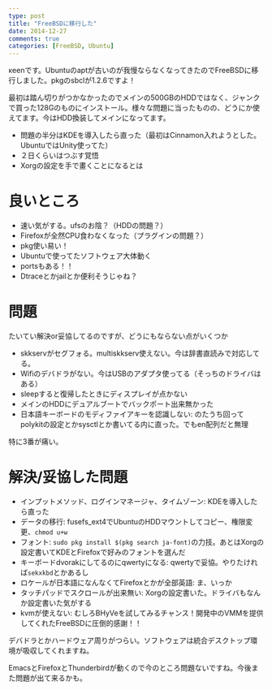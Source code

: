 ```yaml
---
type: post
title: "FreeBSDに移行した"
date: 2014-12-27
comments: true
categories: [FreeBSD, Ubuntu]
---
```

κeenです。Ubuntuのaptが古いのが我慢ならなくなってきたのでFreeBSDに移行しました。pkgのsbclが1.2.6ですよ！
<!--more-->
最初は踏ん切りがつかなかったのでメインの500GBのHDDではなく、ジャンクで買った128Gのものにインストール。様々な問題に当ったものの、どうにか使えてます。今はHDD換装してメインになってます。

* 問題の半分はKDEを導入したら直った（最初はCinnamon入れようとした。UbuntuではUnity使ってた）
* ２日くらいはつぶす覚悟
* Xorgの設定を手で畫くことになるとは

# 良いところ

* 速い気がする。ufsのお陰？（HDDの問題？）
* Firefoxが全然CPU食わなくなった（プラグインの問題？）
* pkg使い易い！
* Ubuntuで使ってたソフトウェア大体動く
* portsもある！！
* Dtraceとかjailとか便利そうじゃね？

# 問題
たいてい解決or妥協してるのですが、どうにもならない点がいくつか

* skkservがセグフォる。multiskkserv使えない。今は辞書直読みで対応してる。
* Wifiのデバドラがない。今はUSBのアダプタ使ってる（そっちのドライバはある）
* sleepすると復帰したときにディスプレイが点かない
* メインのHDDにデュアルブートでバックポート出来無かった
* 日本語キーボードのモディファイアキーを認識しない: のたうち回ってpolykitの設定とかsysctlとか書いてる内に直った。でもen配列だと無理

特に3番が痛い。

# 解決/妥協した問題

* インプットメソッド、ログインマネージャ、タイムゾーン: KDEを導入したら直った
* データの移行: fusefs_ext4でUbuntuのHDDマウントしてコピー、権限変更、`chmod u+w`
* フォント: `sudo pkg install $(pkg search ja-font)`の力技。あとはXorgの設定書いてKDEとFirefoxで好みのフォントを選んだ
* キーボードdvorakにしてるのにqwertyになる: qwertyで妥協。やりたければ`sekxkbd`とかあるし
* ロケールが日本語になんなくてFirefoxとかが全部英語: ま、いっか
* タッチパッドでスクロールが出来無い: Xorgの設定書いた。ドライバもなんか設定書いた気がする
* kvmが使えない: むしろBHyVeを試してみるチャンス！開発中のVMMを提供してくれたFreeBSDに圧倒的感謝！！

デバドラとかハードウェア周りがつらい。ソフトウェアは統合デスクトップ環境が吸収してくれますね。

EmacsとFirefoxとThunderbirdが動くので今のところ問題ないですね。今後また問題が出て来るかも。
